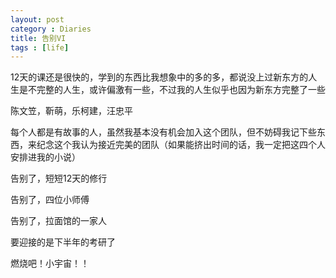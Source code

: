 ```yaml
---
layout: post
category : Diaries
title: 告别VI
tags : [life]
---
```



12天的课还是很快的，学到的东西比我想象中的多的多，都说没上过新东方的人生是不完整的人生，或许偏激有一些，不过我的人生似乎也因为新东方完整了一些
 
陈文笠，靳萌，乐柯建，汪忠平
 
每个人都是有故事的人，虽然我基本没有机会加入这个团队，但不妨碍我记下些东西，来纪念这个我认为接近完美的团队（如果能挤出时间的话，我一定把这四个人安排进我的小说）
 
告别了，短短12天的修行
 
告别了，四位小师傅
 
告别了，拉面馆的一家人
 
要迎接的是下半年的考研了
 
燃烧吧！小宇宙！！
